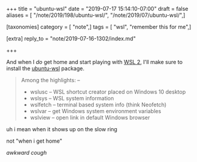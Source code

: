 +++
title = "ubuntu-wsl"
date = "2019-07-17 15:14:10-07:00"
draft = false
aliases = [ "/note/2019/198/ubuntu-wsl/", "/note/2019/07/ubuntu-wsl/",]

[taxonomies]
category = [ "note",]
tags = [ "wsl", "remember this for me",]

[extra]
reply_to = "note/2019-07-16-1302/index.md"

+++

And when I *do* get home and start playing with [WSL 2][], I'll make sure to install
the [ubuntu-wsl][] package.

[ubuntu-wsl]: https://packages.ubuntu.com/bionic-updates/ubuntu-wsl
[WSL 2]: /note/2019/07/wanting-wsl-2/

> Among the highlights: –
>
> * wslusc – WSL shortcut creator placed on Windows 10 desktop
> * wslsys – WSL system information
> * wslfetch – terminal based system info (think Neofetch)
> * wslvar – get Windows system environment variables
> * wslview – open link in default Windows browser

uh i mean when it shows up on the slow ring

not "when i get home"

*awkward cough*